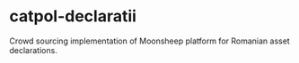 # catpol-declaratii
Crowd sourcing implementation of Moonsheep platform for Romanian asset declarations.
